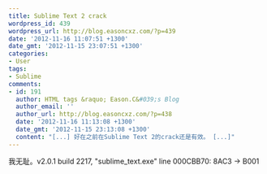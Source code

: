 ```yaml
---
title: Sublime Text 2 crack
wordpress_id: 439
wordpress_url: http://blog.easoncxz.com/?p=439
date: '2012-11-16 11:07:51 +1300'
date_gmt: '2012-11-15 23:07:51 +1300'
categories:
- User
tags:
- Sublime
comments:
- id: 191
  author: HTML tags &raquo; Eason.C&#039;s Blog
  author_email: ''
  author_url: http://blog.easoncxz.com/?p=438
  date: '2012-11-16 11:13:08 +1300'
  date_gmt: '2012-11-15 23:13:08 +1300'
  content: "[...] 好在之前在Sublime Text 2的crack还是有效。 [...]"
---
```

<p>我无耻。v2.0.1 build 2217, "sublime_text.exe" line 000CBB70: 8AC3 -&gt; B001</p>
